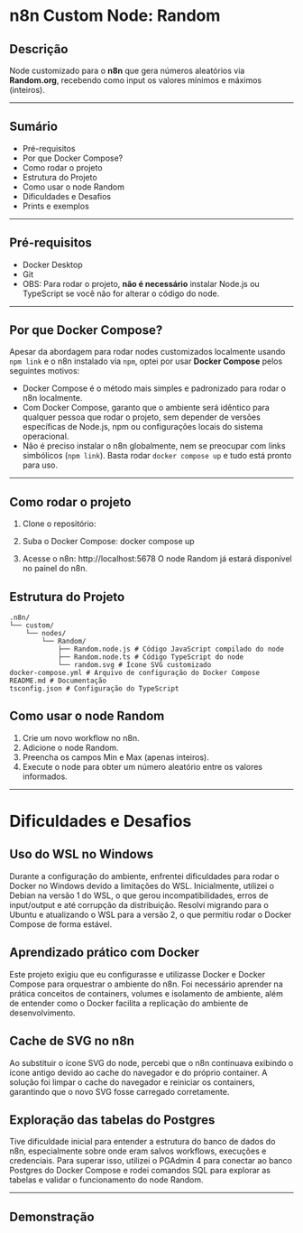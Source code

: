 # n8n Custom Node: Random

## Descrição
Node customizado para o **n8n** que gera números aleatórios via **Random.org**, recebendo como input os valores mínimos e máximos (inteiros).

---

## Sumário
- Pré-requisitos  
- Por que Docker Compose?  
- Como rodar o projeto  
- Estrutura do Projeto  
- Como usar o node Random  
- Dificuldades e Desafios 
- Prints e exemplos  

---

## Pré-requisitos
- Docker Desktop 
- Git 
- OBS: Para rodar o projeto, **não é necessário** instalar Node.js ou TypeScript se você não for alterar o código do node. 

---

## Por que Docker Compose?

Apesar da abordagem para rodar nodes customizados localmente usando `npm link` e o n8n instalado via `npm`, optei por usar **Docker Compose** pelos seguintes motivos:

- Docker Compose é o método mais simples e padronizado para rodar o n8n localmente.
- Com Docker Compose, garanto que o ambiente será idêntico para qualquer pessoa que rodar o projeto, sem depender de versões específicas de Node.js, npm ou configurações locais do sistema operacional.  
- Não é preciso instalar o n8n globalmente, nem se preocupar com links simbólicos (`npm link`). Basta rodar `docker compose up` e tudo está pronto para uso.  

---

## Como rodar o projeto
1. Clone o repositório:

2. Suba o Docker Compose:
docker compose up

3. Acesse o n8n: http://localhost:5678
O node Random já estará disponível no painel do n8n.

## Estrutura do Projeto
```
.n8n/
└── custom/
    └── nodes/
        └── Random/
            ├── Random.node.js # Código JavaScript compilado do node
            ├── Random.node.ts # Código TypeScript do node
            └── random.svg # Ícone SVG customizado
docker-compose.yml # Arquivo de configuração do Docker Compose
README.md # Documentação
tsconfig.json # Configuração do TypeScript
```


## Como usar o node Random
1. Crie um novo workflow no n8n.
2. Adicione o node Random.
3. Preencha os campos Min e Max (apenas inteiros).
4. Execute o node para obter um número aleatório entre os valores informados.

---

# Dificuldades e Desafios

## Uso do WSL no Windows
Durante a configuração do ambiente, enfrentei dificuldades para rodar o Docker no Windows devido a limitações do WSL. Inicialmente, utilizei o Debian na versão 1 do WSL, o que gerou incompatibilidades, erros de input/output e até corrupção da distribuição. Resolvi migrando para o Ubuntu e atualizando o WSL para a versão 2, o que permitiu rodar o Docker Compose de forma estável.

## Aprendizado prático com Docker
Este projeto exigiu que eu configurasse e utilizasse Docker e Docker Compose para orquestrar o ambiente do n8n. Foi necessário aprender na prática conceitos de containers, volumes e isolamento de ambiente, além de entender como o Docker facilita a replicação do ambiente de desenvolvimento.

## Cache de SVG no n8n
Ao substituir o ícone SVG do node, percebi que o n8n continuava exibindo o ícone antigo devido ao cache do navegador e do próprio container. A solução foi limpar o cache do navegador e reiniciar os containers, garantindo que o novo SVG fosse carregado corretamente.

## Exploração das tabelas do Postgres
Tive dificuldade inicial para entender a estrutura do banco de dados do n8n, especialmente sobre onde eram salvos workflows, execuções e credenciais. Para superar isso, utilizei o PGAdmin 4 para conectar ao banco Postgres do Docker Compose e rodei comandos SQL para explorar as tabelas e validar o funcionamento do node Random.

---

## Demonstração